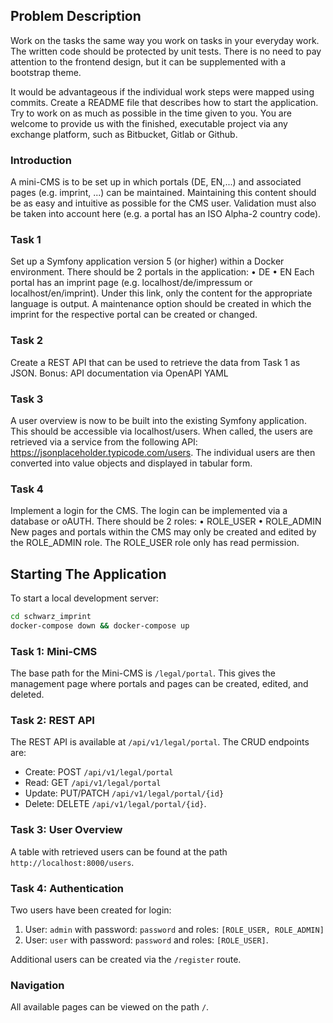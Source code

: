 ## Problem Description
Work on the tasks the same way you work on tasks in your everyday work.
The written code should be protected by unit tests.
There is no need to pay attention to the frontend design, but it can be supplemented with a bootstrap theme.

It would be advantageous if the individual work steps were mapped using commits.
Create a README file that describes how to start the application.
Try to work on as much as possible in the time given to you.
You are welcome to provide us with the finished, executable project via any exchange platform, such as Bitbucket, Gitlab or Github.

### Introduction
A mini-CMS is to be set up in which portals (DE, EN,...) and associated pages (e.g. imprint, ...) can be maintained. Maintaining this content should be as easy and intuitive as possible for the CMS user. Validation must also be taken into account here (e.g. a portal has an ISO Alpha-2 country code).

### Task 1
Set up a Symfony application version 5 (or higher) within a Docker environment.
There should be 2 portals in the application:
• DE
• EN
Each portal has an imprint page (e.g. localhost/de/impressum or localhost/en/imprint). Under this link, only the content for the appropriate language is output. A maintenance option should be created in which the imprint for the respective portal can be created or changed.

### Task 2
Create a REST API that can be used to retrieve the data from Task 1 as JSON.
Bonus: API documentation via OpenAPI YAML

### Task 3
A user overview is now to be built into the existing Symfony application. This should be accessible via localhost/users.
When called, the users are retrieved via a service from the following API: https://jsonplaceholder.typicode.com/users.
The individual users are then converted into value objects and displayed in tabular form.

### Task 4
Implement a login for the CMS. The login can be implemented via a database or oAUTH. There should be 2 roles:
• ROLE_USER
• ROLE_ADMIN
New pages and portals within the CMS may only be created and edited by the ROLE_ADMIN role. The ROLE_USER role only has read permission.



## Starting The Application
To start a local development server:
```sh
cd schwarz_imprint
docker-compose down && docker-compose up
```

### Task 1: Mini-CMS
The base path for the Mini-CMS is `/legal/portal`. This gives the management page where portals and pages can be created, edited, and deleted.

### Task 2: REST API
The REST API is available at `/api/v1/legal/portal`.
The CRUD endpoints are:
- Create: POST `/api/v1/legal/portal`
- Read: GET `/api/v1/legal/portal`
- Update: PUT/PATCH `/api/v1/legal/portal/{id}`
- Delete: DELETE `/api/v1/legal/portal/{id}`.

### Task 3: User Overview
A table with retrieved users can be found at the path `http://localhost:8000/users`.

### Task 4: Authentication
Two users have been created for login:
1. User: `admin` with password: `password` and roles: `[ROLE_USER, ROLE_ADMIN]`
2. User: `user` with password: `password` and roles: `[ROLE_USER]`.

Additional users can be created via the `/register` route.

### Navigation
All available pages can be viewed on the path `/`.
